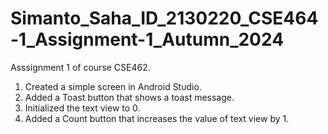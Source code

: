 # Simanto_Saha_ID_2130220_CSE464-1_Assignment-1_Autumn_2024
Asssignment 1 of course CSE462.

1. Created a simple screen in Android Studio.
2. Added a Toast button that shows a toast message.
3. Initialized the text view to 0.
4. Added a Count button that increases the value of text view by 1.
